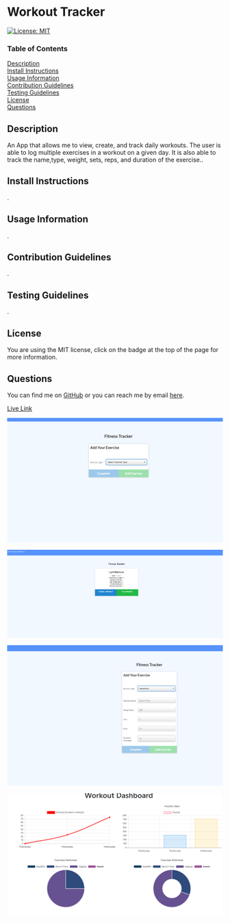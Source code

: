
# Workout Tracker

[![License: MIT](https://img.shields.io/badge/License-MIT-yellow.svg)](https://opensource.org/licenses/MIT)

### Table of Contents  
[Description](#Description)\
[Install Instructions](#Install-Instructions)\
[Usage Information](#Usage-Information)\
[Contribution Guidelines](#Contribution-Guidelines)\
[Testing Guidelines](#Testing-Guidelines)\
[License](#License)\
[Questions](#Questions)



## Description
An App that allows me to view, create, and track daily workouts. The user is able to log multiple exercises in a workout on a given day. It is also able to track the name,type, weight, sets, reps, and duration of the exercise..


## Install Instructions
.


## Usage Information
.


## Contribution Guidelines
.


## Testing Guidelines
.


## License
You are using the MIT license, click on the badge at the top of the page for more information.


## Questions
You can find me on [GitHub](https://github.com/AdamAranha) or you can reach me by email [here](mailto:a3aranha@gmail.com).

[Live Link]()

![Screenshot](assets/newWorkout.PNG)

![Screenshot](assets/TrackerLanding.PNG)

![Screenshot](assets/workout.PNG)

![Screenshot](assets/dashboard.PNG)
